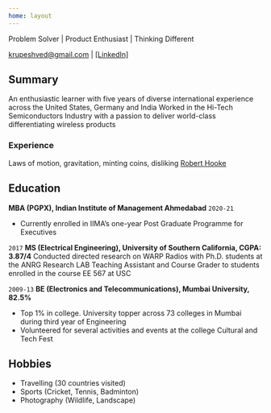 ```yaml
---
home: layout
---
```

Problem Solver | Product Enthusiast | Thinking Different

<div id="webaddress">
<a href="krupeshved@gmail.com">krupeshved@gmail.com</a>
| <a href="https://www.linkedin.com/in/krupeshved/">[LinkedIn]</a>
</div>


## Summary

An enthusiastic learner with five years of diverse international experience across the United States, Germany and India
Worked in the Hi-Tech Semiconductors Industry with a passion to deliver world-class differentiating wireless products

### Experience

Laws of motion, gravitation, minting coins, disliking [Robert Hooke](http://en.wikipedia.org/wiki/Robert_Hooke)



## Education

  __MBA (PGPX), Indian Institute of Management Ahmedabad__ `2020-21`
  - Currently enrolled in IIMA’s one-year Post Graduate Programme for Executives
 
 `2017`
  __MS (Electrical Engineering), University of Southern California, CGPA: 3.87/4__
  Conducted directed research on WARP Radios with Ph.D. students at the ANRG Research LAB
  Teaching Assistant and Course Grader to students enrolled in the course EE 567 at USC
 
 `2009-13`
  __BE (Electronics and Telecommunications), Mumbai University, 82.5%__
  - Top 1% in college. University topper across 73 colleges in Mumbai during third year of Engineering
  - Volunteered for several activities and events at the college Cultural and Tech Fest 
 
## Hobbies

- Travelling (30 countries visited)
- Sports (Cricket, Tennis, Badminton)
- Photography (Wildlife, Landscape)


<!-- ### Footer

Last updated: Feb 2020 -->


